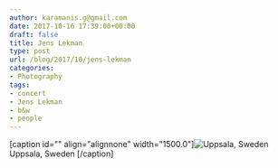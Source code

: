 ```yaml
---
author: karamanis.g@gmail.com
date: 2017-10-16 17:39:00+00:00
draft: false
title: Jens Lekman
type: post
url: /blog/2017/10/jens-lekman
categories:
- Photography
tags:
- concert
- Jens Lekman
- b&w
- people
---
```


[caption id="" align="alignnone" width="1500.0"]![ Uppsala, Sweden ](/images/2017-10-16-201710jens-lekman/2.+IMG_0847+2.jpg)
 Uppsala, Sweden [/caption]
